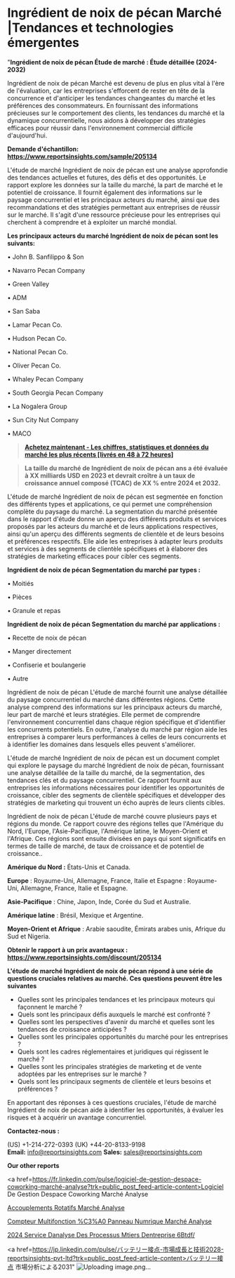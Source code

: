 # Ingrédient de noix de pécan Marché |Tendances et technologies émergentes

"<strong>Ingrédient de noix de pécan Étude de marché : Étude détaillée (2024-2032)</strong>

Ingrédient de noix de pécan Marché est devenu de plus en plus vital à l'ère de l'évaluation, car les entreprises s'efforcent de rester en tête de la concurrence et d'anticiper les tendances changeantes du marché et les préférences des consommateurs. En fournissant des informations précieuses sur le comportement des clients, les tendances du marché et la dynamique concurrentielle, nous aidons à développer des stratégies efficaces pour réussir dans l'environnement commercial difficile d'aujourd'hui.

<strong>Demande d'échantillon: <a href=https://www.reportsinsights.com/sample/205134>https://www.reportsinsights.com/sample/205134</a></strong>

L'étude de marché Ingrédient de noix de pécan est une analyse approfondie des tendances actuelles et futures, des défis et des opportunités. Le rapport explore les données sur la taille du marché, la part de marché et le potentiel de croissance. Il fournit également des informations sur le paysage concurrentiel et les principaux acteurs du marché, ainsi que des recommandations et des stratégies permettant aux entreprises de réussir sur le marché. Il s'agit d'une ressource précieuse pour les entreprises qui cherchent à comprendre et à exploiter un marché mondial.

<strong>Les principaux acteurs du marché Ingrédient de noix de pécan sont les suivants:</strong>

• John B. Sanfilippo & Son

• Navarro Pecan Company

• Green Valley

• ADM

• San Saba

• Lamar Pecan Co.

• Hudson Pecan Co.

• National Pecan Co.

• Oliver Pecan Co.

• Whaley Pecan Company

• South Georgia Pecan Company

• La Nogalera Group

• Sun City Nut Company

• MACO
<blockquote><a href=https://www.reportsinsights.com/buynow/205134><span style=text-decoration: underline;><strong>Achetez maintenant - Les chiffres, statistiques et données du marché les plus récents [livrés en 48 à 72 heures]</strong></span></a></blockquote>
<blockquote><span style=text-decoration: underline;><strong>La taille du marché de Ingrédient de noix de pécan ans a été évaluée à XX milliards USD en 2023 et devrait croître à un taux de croissance annuel composé (TCAC) de XX % entre 2024 et 2032.</strong></span></blockquote>
L'étude de marché Ingrédient de noix de pécan est segmentée en fonction des différents types et applications, ce qui permet une compréhension complète du paysage du marché. La segmentation du marché présentée dans le rapport d'étude donne un aperçu des différents produits et services proposés par les acteurs du marché et de leurs applications respectives, ainsi qu'un aperçu des différents segments de clientèle et de leurs besoins et préférences respectifs. Elle aide les entreprises à adapter leurs produits et services à des segments de clientèle spécifiques et à élaborer des stratégies de marketing efficaces pour cibler ces segments.

<strong>Ingrédient de noix de pécan Segmentation du marché par types :</strong>

• Moitiés

• Pièces

• Granule et repas

<strong>Ingrédient de noix de pécan Segmentation du marché par applications :</strong>

• Recette de noix de pécan

• Manger directement

• Confiserie et boulangerie

• Autre

Ingrédient de noix de pécan L'étude de marché fournit une analyse détaillée du paysage concurrentiel du marché dans différentes régions. Cette analyse comprend des informations sur les principaux acteurs du marché, leur part de marché et leurs stratégies. Elle permet de comprendre l'environnement concurrentiel dans chaque région spécifique et d'identifier les concurrents potentiels. En outre, l'analyse du marché par région aide les entreprises à comparer leurs performances à celles de leurs concurrents et à identifier les domaines dans lesquels elles peuvent s'améliorer.

L'étude de marché Ingrédient de noix de pécan est un document complet qui explore le paysage du marché Ingrédient de noix de pécan, fournissant une analyse détaillée de la taille du marché, de la segmentation, des tendances clés et du paysage concurrentiel. Ce rapport fournit aux entreprises les informations nécessaires pour identifier les opportunités de croissance, cibler des segments de clientèle spécifiques et développer des stratégies de marketing qui trouvent un écho auprès de leurs clients cibles.

Ingrédient de noix de pécan L'étude de marché couvre plusieurs pays et régions du monde. Ce rapport couvre des régions telles que l'Amérique du Nord, l'Europe, l'Asie-Pacifique, l'Amérique latine, le Moyen-Orient et l'Afrique. Ces régions sont ensuite divisées en pays qui sont significatifs en termes de taille de marché, de taux de croissance et de potentiel de croissance..

<strong>Amérique du Nord :</strong> États-Unis et Canada.

<strong>Europe</strong> : Royaume-Uni, Allemagne, France, Italie et Espagne : Royaume-Uni, Allemagne, France, Italie et Espagne.

<strong>Asie-Pacifique</strong> : Chine, Japon, Inde, Corée du Sud et Australie.

<strong>Amérique latine</strong> : Brésil, Mexique et Argentine.

<strong>Moyen-Orient et Afrique</strong> : Arabie saoudite, Émirats arabes unis, Afrique du Sud et Nigeria.

<strong>Obtenir le rapport à un prix avantageux : <a href=https://www.reportsinsights.com/discount/205134>https://www.reportsinsights.com/discount/205134</a></strong>

<strong>L'étude de marché Ingrédient de noix de pécan répond à une série de questions cruciales relatives au marché. Ces questions peuvent être les suivantes</strong>
<ul>
  <li>Quelles sont les principales tendances et les principaux moteurs qui façonnent le marché ?</li>
  <li>Quels sont les principaux défis auxquels le marché est confronté ?</li>
  <li>Quelles sont les perspectives d'avenir du marché et quelles sont les tendances de croissance anticipées ?</li>
  <li>Quelles sont les principales opportunités du marché pour les entreprises ?</li>
  <li>Quels sont les cadres réglementaires et juridiques qui régissent le marché ?</li>
  <li>Quelles sont les principales stratégies de marketing et de vente adoptées par les entreprises sur le marché ?</li>
  <li>Quels sont les principaux segments de clientèle et leurs besoins et préférences ?</li>
</ul>
En apportant des réponses à ces questions cruciales, l'étude de marché Ingrédient de noix de pécan aide à identifier les opportunités, à évaluer les risques et à acquérir un avantage concurrentiel.

<strong>Contactez-nous :</strong>

(US) +1-214-272-0393
(UK) +44-20-8133-9198
<strong>Email:</strong> <a>info@reportsinsights.com</a>
<strong>Sales:</strong> <a>sales@reportsinsights.com</a>

<strong>Our other reports</strong>

<a href=https://fr.linkedin.com/pulse/logiciel-de-gestion-despace-coworking-marché-analyse?trk=public_post_feed-article-content>Logiciel De Gestion Despace Coworking Marché Analyse</a>

<a href=https://www.linkedin.com/pulse/accouplements-rotatifs-march%C3%A9-rapport-2024-nouvelles-iequf/>Accouplements Rotatifs Marché Analyse</a>

<a href=https://www.linkedin.com/pulse/compteur-multifonction-%C3%A0-panneau-num%C3%A9rique-march%C3%A9-milef/>Compteur Multifonction %C3%A0 Panneau Numrique Marché Analyse</a>

<a href=https://www.linkedin.com/pulse/2024-service-danalyse-des-processus-m%C3%A9tiers-dentreprise-6btdf/>2024 Service Danalyse Des Processus Mtiers Dentreprise 6Btdf/</a>

<a href=https://jp.linkedin.com/pulse/バッテリー接点-市場成長と技術2028-reportsinsights-pvt-ltd?trk=public_post_feed-article-content>バッテリー接点 市場分析による2031</a>"
![Uploading image.png…]()
